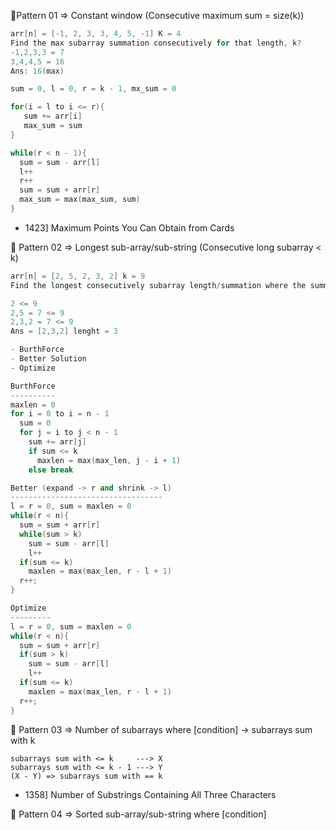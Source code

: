 🔴Pattern 01 => Constant window (Consecutive maximum sum = size(k))   

```c++
arr[n] = [-1, 2, 3, 3, 4, 5, -1] K = 4
Find the max subarray summation consecutively for that length, k?
-1,2,3,3 = 7
3,4,4,5 = 16
Ans: 16(max)
```
```c++
sum = 0, l = 0, r = k - 1, mx_sum = 0

for(i = l to i <= r){
   sum += arr[i]
   max_sum = sum
}

while(r < n - 1){
  sum = sum - arr[l]
  l++
  r++
  sum = sum + arr[r]
  max_sum = max(max_sum, sum)
}
```

- 1423] Maximum Points You Can Obtain from Cards
  
🔴 Pattern 02 => Longest sub-array/sub-string (Consecutive long subarray < k)   

```c++
arr[n] = [2, 5, 2, 3, 2] k = 9
Find the longest consecutively subarray length/summation where the summation is lesser than <= k

2 <= 9
2,5 = 7 <= 9
2,3,2 = 7 <= 9
Ans = [2,3,2] lenght = 3

- BurthForce
- Better Solution
- Optimize 
```

```c++
BurthForce
----------
maxlen = 0
for i = 0 to i = n - 1
  sum = 0
  for j = i to j < n - 1
    sum += arr[j]
    if sum <= k 
      maxlen = max(max_len, j - i + 1)
    else break
```

```c++
Better (expand -> r and shrink -> l)
----------------------------------
l = r = 0, sum = maxlen = 0
while(r < n){
  sum = sum + arr[r]
  while(sum > k)
    sum = sum - arr[l]
    l++
  if(sum <= k)
    maxlen = max(max_len, r - l + 1)
  r++;
}
```

```c++
Optimize 
---------
l = r = 0, sum = maxlen = 0
while(r < n){
  sum = sum + arr[r]
  if(sum > k)
    sum = sum - arr[l]
    l++
  if(sum <= k)
    maxlen = max(max_len, r - l + 1)
  r++;
}
```

🔴 Pattern 03 => Number of subarrays where [condition] -> subarrays sum with k

```
subarrays sum with <= k     ---> X
subarrays sum with <= k - 1 ---> Y
(X - Y) => subarrays sum with == k
```

- 1358] Number of Substrings Containing All Three Characters
        
🔴 Pattern 04 => Sorted sub-array/sub-string where [condition]

